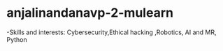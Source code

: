 # anjalinandanavp-2-mulearn

-Skills and interests: Cybersecurity,Ethical hacking ,Robotics, AI and MR, Python 
